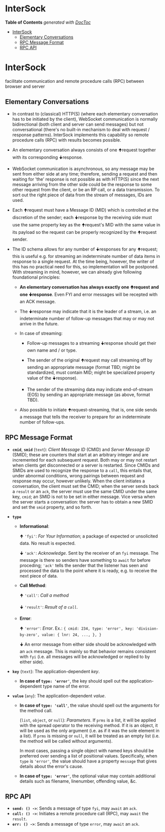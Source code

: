 


# InterSock

<!-- START doctoc generated TOC please keep comment here to allow auto update -->
<!-- DON'T EDIT THIS SECTION, INSTEAD RE-RUN doctoc TO UPDATE -->
**Table of Contents**  *generated with [DocToc](https://github.com/thlorenz/doctoc)*

- [InterSock](#intersock)
  - [Elementary Conversations](#elementary-conversations)
  - [RPC Message Format](#rpc-message-format)
  - [RPC API](#rpc-api)

<!-- END doctoc generated TOC please keep comment here to allow auto update -->



# InterSock

facilitate communication and remote procedure calls (RPC) between browser and server


## Elementary Conversations

* In contrast to (classical) HTTP(S) (where each elementary conversation has to be initiated by the client),
  WebSocket communication is normally bidirectional (both client and server can send messages) but not
  conversational (there's no built-in mechanism to deal with request / response patterns). InterSock
  implements this capability so remote procedure calls (RPC) with results becomes possible.

* An elementary conversation always consists of one 🠉request together with its corresponding 🠋response.

* WebSocket communication is asynchronous, so any message may be sent from either side at any time;
  therefore, sending a request and then waiting for 'the' response is not possible as with HTTP(S) since the
  next message arriving from the other side could be the response to some other request from the client, or
  be an RP call, or a data transmission. To sort out the right piece of data from the stream of messages,
  IDs are used.

* Each 🠉request must have a Message ID (MID) which is controlled at the discretion of the sender; each
  🠋response by the receiving side must use the same property key as the 🠉request's MID with the same value
  in its payload so the request can be properly recognized by the 🠉request sender.

* The ID schema allows for any number of 🠋responses for any 🠉request; this is useful e.g. for streaming an
  indeterminate number of data items in response to a single request. At the time being, however, the writer
  of this has no practical need for this, so implementation will be postponed. With streaming in mind,
  however, we can already give following foundational principles:

  * **An elementary conversation has always exactly one 🠉request and one 🠋response**. Even FYI and error
    messages will be recepted with an ACK message.

  * The 🠋response may indicate that it is the leader of a stream, i.e. an indeterminate number of follow-up
    messages that may or may not arrive in the future.

  * In case of streaming:

    * Follow-up messages to a streaming 🠋response should get their own name and / or type.

    * The sender of the original 🠉request may call streaming off by sending an appropriate message (format
      TBD; might be standardized, must contain MID; might be specialized property value of the 🠋response).

    * The sender of the streaming data may indicate end-of-stream (EOS) by sending an appropriate message
      (as above, format TBD).

  * Also possible to initiate 🠉request-streaming, that is, one side sends a message that tells the receiver
    to prepare for an indeterminate number of follow-ups.


## RPC Message Format

* **`cmid`**, **`smid`** (`text`): *Client Message ID* (CMID) and *Server Message ID* (SMID); these are
  counters that start at an arbitrary integer and are incremented for each subsequent request. Both may or
  may not restart when clients get disconnected or a server is restarted. Since CMIDs and SMIDs are used to
  recognize the response to a `call`, this entails that, under abnormal conditions, wrong pairings between
  request and response may occur, however unlikely. When the client initiates a conversation, the client
  must set the CMID; when the server sends back a `result` or an `ack`, the server must use the same CMID
  under the same key, `cmid`; an SMID is not to be set in either message. Vice versa when the server starts
  a conversation: the server has to obtain a new SMID and set the `smid` property, and so forth.

* **`type`**

  * **Informational**:

    🠉 `'fyi'`: *For Your Information*; a package of expected or unsolicited data. No result is expected.

    🠋 `'ack'`: *Acknowledge*. Sent by the receiver of an `fyi` message. The message is there so senders have
      something to `await` for before proceding; `'ack'` tells the sender that the listener has seen and
      processed the data to the point where it is ready, e.g. to receive the next piece of data.

  * **Call Method**:

    🠉 `'call'`: *Call a method*

    🠋 `'result'`: *Result of a `call`*.

  * **Error**:

    🠉 `'error'`: *Error*. Ex.: `{ cmid: 234, type: 'error', key: 'division-by-zero', value: { lnr: 24, ...,
      }, }`

    🠋 An error message from either side should be acknowledged with an `ack` message. This is mainly so that
      behavior remains consistent with `fyi` (i.e. all messages will be acknowledged or replied to by either
      side).

* **`key`** (`text`): The application-dependent *key*.

  * **In case of `type: 'error'`**, the key should spell out the application-dependent type name of the
    error.

* **`value`** (`any`): The application-dependent *value*.

  * **In case of `type: 'call'`**, the value should spell out the arguments for the method call.

    (`list`, `object`, or `null`): *Parameters*. If `prms` is a list, it will be applied with the spread
    operator to the receiving method. If it is an object, it will be used as the only argument (i.e. as if
    it was the sole element in a list). If `prms` is missing or `null`, it will be treated as an empty list
    (i.e. the method will be called without arguments).

    In most cases, passing a single object with named keys should be preferred over sending a list of
    positional values. Specifically, when `type` is `'error'`, the value should have a property `message`
    that gives details about the error's cause.

  * **In case of `type: 'error'`**, the optional value may contain additional details such as filename,
    linenumber, offending value, &c.

## RPC API

* **`send: () ->`**: Sends a message of type `fyi`, may `await` an `ack`.
* **`call: () ->`**: Initiates a remote procedure call (RPC), may `await` the `result`.
* **`err: () ->`**: Sends a message of type `error`, may `await` an `ack`.
